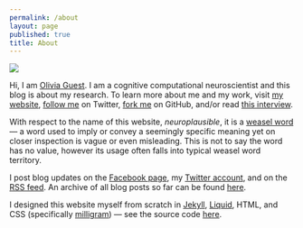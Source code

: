 ```yaml
---
permalink: /about
layout: page
published: true
title: About
---
```


<div class="float-right figure">
    <img src="{{ site.baseurl }}/img/C3qqoANXUAAnxP_.jpg" />
</div>

Hi, I am [Olivia Guest](http://oliviaguest.com). I am a cognitive computational neuroscientist and this blog is about my research.
To learn more about me and my work, visit [my website](http://oliviaguest.com), [follow me](http://twitter.com/o_guest) on Twitter, [fork me](http://github.com/oliviaguest) on GitHub, and/or read [this interview](https://www.ucl.ac.uk/pals/research/experimental-psychology/blog/women-experimental-psychology-olivia-guest/).


With respect to the name of this website, *neuroplausible*, it is a [weasel word](https://en.wikipedia.org/wiki/Weasel_word) — a word used to imply or convey a seemingly specific meaning yet on closer inspection is vague or even misleading.
This is not to say the word has no value, however its usage often falls into typical weasel word territory.

I post blog updates on the [Facebook page](http://facebook.com/neuroplausible), my [Twitter account](http://twitter.com/o_guest), and on the [RSS feed](http://neuroplausible.com/feed.xml).
An archive of all blog posts so far can be found [here](http://neuroplausible.com/archive).

I designed this website myself from scratch in [Jekyll](https://jekyllrb.com/), [Liquid](https://shopify.github.io/liquid/), HTML, and CSS (specifically [milligram](https://milligram.github.io/)) — see the source code [here](http://github.com/oliviaguest/neuroplausible).
<div class="clearfix">
</div>
